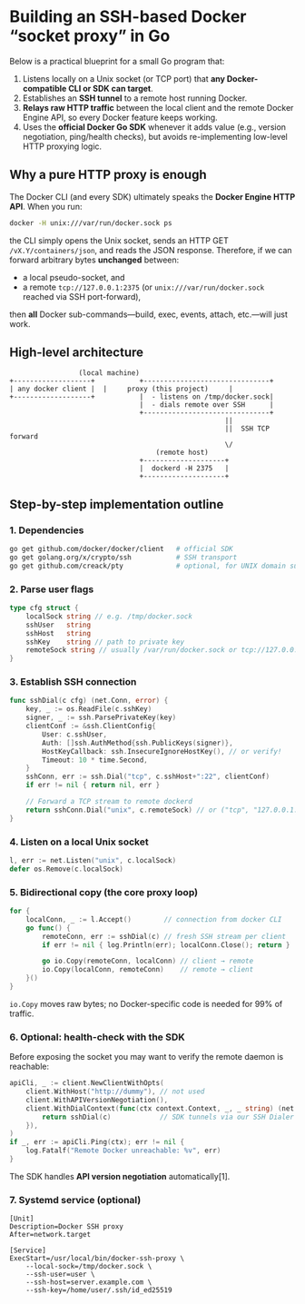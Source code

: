 # Building an SSH-based Docker “socket proxy” in Go

Below is a practical blueprint for a small Go program that:

1. Listens locally on a Unix socket (or TCP port) that **any Docker-compatible CLI or SDK can target**.  
2. Establishes an **SSH tunnel** to a remote host running Docker.  
3. **Relays raw HTTP traffic** between the local client and the remote Docker Engine API, so every Docker feature keeps working.  
4. Uses the **official Docker Go SDK** whenever it adds value (e.g., version negotiation, ping/health checks), but avoids re-implementing low-level HTTP proxying logic.

## Why a pure HTTP proxy is enough

The Docker CLI (and every SDK) ultimately speaks the **Docker Engine HTTP API**. When you run:

```bash
docker -H unix:///var/run/docker.sock ps
```

the CLI simply opens the Unix socket, sends an HTTP GET `/vX.Y/containers/json`, and reads the JSON response. Therefore, if we can forward arbitrary bytes **unchanged** between:

* a local pseudo-socket, and  
* a remote `tcp://127.0.0.1:2375` (or `unix:///var/run/docker.sock` reached via SSH port-forward),

then **all** Docker sub-commands—build, exec, events, attach, etc.—will just work.

## High-level architecture

```
                 (local machine)
+-------------------+           +-------------------------------+
| any docker client |  |     proxy (this project)     |
+-------------------+           |  - listens on /tmp/docker.sock|
                                |  - dials remote over SSH      |
                                +-------------------------------+
                                                     ||
                                                     ||  SSH TCP forward
                                                     \/
                                    (remote host)
                                +--------------------+
                                |  dockerd -H 2375   |
                                +--------------------+
```

## Step-by-step implementation outline

### 1. Dependencies

```bash
go get github.com/docker/docker/client   # official SDK
go get golang.org/x/crypto/ssh           # SSH transport
go get github.com/creack/pty             # optional, for UNIX domain support
```

### 2. Parse user flags

```go
type cfg struct {
    localSock string // e.g. /tmp/docker.sock
    sshUser   string
    sshHost   string
    sshKey    string // path to private key
    remoteSock string // usually /var/run/docker.sock or tcp://127.0.0.1:2375
}
```

### 3. Establish SSH connection

```go
func sshDial(c cfg) (net.Conn, error) {
    key, _ := os.ReadFile(c.sshKey)
    signer, _ := ssh.ParsePrivateKey(key)
    clientConf := &ssh.ClientConfig{
        User: c.sshUser,
        Auth: []ssh.AuthMethod{ssh.PublicKeys(signer)},
        HostKeyCallback: ssh.InsecureIgnoreHostKey(), // or verify!
        Timeout: 10 * time.Second,
    }
    sshConn, err := ssh.Dial("tcp", c.sshHost+":22", clientConf)
    if err != nil { return nil, err }

    // Forward a TCP stream to remote dockerd
    return sshConn.Dial("unix", c.remoteSock) // or ("tcp", "127.0.0.1:2375")
}
```

### 4. Listen on a local Unix socket

```go
l, err := net.Listen("unix", c.localSock)
defer os.Remove(c.localSock)
```

### 5. Bidirectional copy (the core proxy loop)

```go
for {
    localConn, _ := l.Accept()        // connection from docker CLI
    go func() {
        remoteConn, err := sshDial(c) // fresh SSH stream per client
        if err != nil { log.Println(err); localConn.Close(); return }

        go io.Copy(remoteConn, localConn) // client → remote
        io.Copy(localConn, remoteConn)    // remote → client
    }()
}
```

`io.Copy` moves raw bytes; no Docker-specific code is needed for 99% of traffic.

### 6. Optional: health-check with the SDK

Before exposing the socket you may want to verify the remote daemon is reachable:

```go
apiCli, _ := client.NewClientWithOpts(
    client.WithHost("http://dummy"), // not used
    client.WithAPIVersionNegotiation(),
    client.WithDialContext(func(ctx context.Context, _, _ string) (net.Conn, error) {
        return sshDial(c)            // SDK tunnels via our SSH Dialer
    }),
)
if _, err := apiCli.Ping(ctx); err != nil {
    log.Fatalf("Remote Docker unreachable: %v", err)
}
```

The SDK handles **API version negotiation** automatically[1].

### 7. Systemd service (optional)

```
[Unit]
Description=Docker SSH proxy
After=network.target

[Service]
ExecStart=/usr/local/bin/docker-ssh-proxy \
    --local-sock=/tmp/docker.sock \
    --ssh-user=user \
    --ssh-host=server.example.com \
    --ssh-key=/home/user/.ssh/id_ed25519